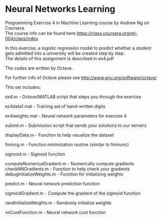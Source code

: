  Neural Networks Learning
===================
Programming Exercise 4 in Machine Learning course by Andrew Ng on Coursera.  
The course info can be found here https://class.coursera.org/ml-004/class/index.

In this exercise, a logistic regression model to predict whether 
a student gets admitted into a university will be created step by step.  
The details of this assignment is described in ex4.pdf

The codes are written by Octave.  

For further info of Octave please see http://www.gnu.org/software/octave/

This set includes:

ex4.m - Octave/MATLAB script that steps you through the exercise

ex4data1.mat - Training set of hand-written digits

ex4weights.mat - Neural network parameters for exercise 4

submit.m - Submission script that sends your solutions to our servers

displayData.m - Function to help visualize the dataset

fmincg.m - Function minimization routine (similar to fminunc)

sigmoid.m - Sigmoid function

computeNumericalGradient.m - Numerically compute gradients
checkNNGradients.m - Function to help check your gradients
debugInitializeWeights.m - Function for initializing weights

predict.m - Neural network prediction function

sigmoidGradient.m - Compute the gradient of the sigmoid function

randInitializeWeights.m - Randomly initialize weights

nnCostFunction.m - Neural network cost function

